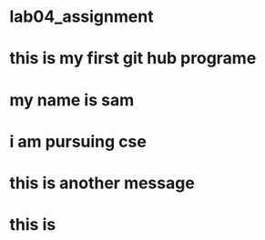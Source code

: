 # lab04_assignment
# this is my first git hub programe
# my name is sam
# i am pursuing cse
# this is another message
# this is